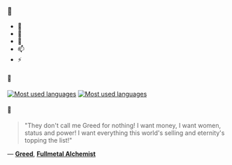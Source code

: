 ### 👋

- 🔭
- 🌱
- 💬
- 📫
- ⚡

#### 🧏

[![Most used languages](https://github-readme-stats-aynah.vercel.app/api/top-langs/?username=aynh&theme=solarized-dark&langs_count=6&layout=compact&hide_title=true)](https://github.com/anuraghazra/github-readme-stats#gh-dark-mode-only)
[![Most used languages](https://github-readme-stats-aynah.vercel.app/api/top-langs/?username=aynh&theme=solarized-light&langs_count=6&layout=compact&hide_title=true)](https://github.com/anuraghazra/github-readme-stats#gh-light-mode-only)

#### 💬

> "They don't call me Greed for nothing! I want money, I want women, status and power! I want everything this world's selling and eternity's topping the list!"

&mdash; [**Greed**](https://myanimelist.net/character.php?q=Greed&cat=character), [**Fullmetal Alchemist**](https://myanimelist.net/search/all?q=Fullmetal%20Alchemist&cat=all)
